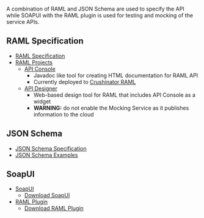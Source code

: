 A combination of RAML and JSON Schema are used to specify the API while
SOAPUI with the RAML plugin is used for testing and mocking of the service
APIs.

RAML Specification
------------------

* [RAML Specification](http://raml.org/spec.html)
* [RAML Projects](http://raml.org/projects.html)
  * [API Console](https://github.com/mulesoft/api-console)
    * Javadoc like tool for creating HTML documentation for RAML API
    * Currently deployed to [Crushinator RAML](https://128.149.16.152:8443/alfresco/scripts/raml/index.html)
  * [API Designer](https://github.com/mulesoft/api-designer)
    * Web-based design tool for RAML that includes API Console as a widget
    * **WARNING:** do not enable the Mocking Service as it publishes information to the cloud
  
JSON Schema
-----------

* [JSON Schema Specification](http://json-schema.org/documentation.html)
* [JSON Schema Examples](http://json-schema.org/examples.html)

SoapUI
------

* [SoapUI](http://www.soapui.org)
  * [Download SoapUI](http://sourceforge.nt/projects/soapui/files)
* [RAML Plugin](http://olensmar.blogspot.se/2013/12/a-raml-apihub-plugin-for-soapui.html)
  * [Download RAML Plugin](http://sourceforge.net/projects/soapui-plugins/files/soapui-raml-plugin/)